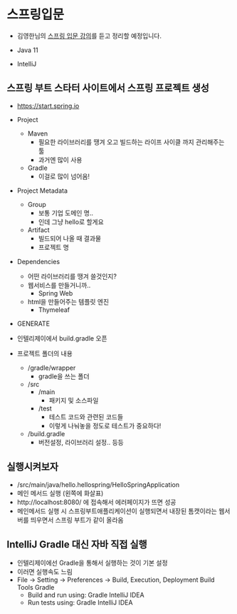 # 스프링입문

- 김영한님의 [스프링 입문 강의](https://www.inflearn.com/course/%EC%8A%A4%ED%94%84%EB%A7%81-%EC%9E%85%EB%AC%B8-%EC%8A%A4%ED%94%84%EB%A7%81%EB%B6%80%ED%8A%B8)를 듣고 정리할 예정입니다.

- Java 11
- IntelliJ



## 스프링 부트 스타터 사이트에서 스프링 프로젝트 생성

- https://start.spring.io
- Project
  - Maven
    - 필요한 라이브러리를 땡겨 오고 빌드하는 라이프 사이클 까지 관리해주는 툴
    - 과거엔 많이 사용
  - Gradle
    - 이걸로 많이 넘어옴!
- Project Metadata
  - Group
    - 보통 기업 도메인 명..
    - 인데 그냥 hello로 할게요
  - Artifact
    - 빌드되어 나올 때 결과물
    - 프로젝트 명
- Dependencies
  - 어떤 라이브러리를 땡겨 쓸것인지?
  - 웹서비스를 만들거니까..
    - Spring Web
  - html을 만들어주는 템플릿 엔진
    - Thymeleaf

- GENERATE
- 인텔리제이에서 build.gradle 오픈

- 프로젝트 폴더의 내용
  - /gradle/wrapper
    - gradle을 쓰는 폴더
  - /src
    - /main
      - 패키지 및 소스파일
    - /test
      - 테스트 코드와 관련된 코드들
      - 이렇게 나눠놓을 정도로 테스트가 중요하다!
  - /build.gradle
    - 버전설정, 라이브러리 설정.. 등등



## 실행시켜보자

- /src/main/java/hello.hellospring/HelloSpringApplication
- 메인 메서드 실행 (왼쪽에 화살표)
- http://localhost:8080/ 에 접속해서 에러페이지가 뜨면 성공
- 메인메서드 실행 시 스프링부트애플리케이션이 실행되면서 내장된 톰캣이라는 웹서버를 띄우면서 스프링 부트가 같이 올라옴



## IntelliJ Gradle 대신 자바 직접 실행

- 인텔리제이에선 Gradle을 통해서 실행하는 것이 기본 설정
- 이러면 실행속도 느림
- File -> Setting -> Preferences -> Build, Execution, Deployment Build Tools Gradle
  - Build and run using: Gradle IntelliJ IDEA
  - Run tests using: Gradle IntelliJ IDEA

